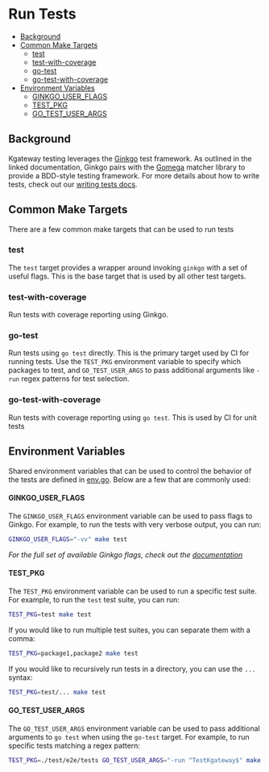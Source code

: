 # Run Tests
- [Background](#background)
- [Common Make Targets](#common-make-targets)
  - [test](#test)
  - [test-with-coverage](#test-with-coverage)
  - [go-test](#go-test)
  - [go-test-with-coverage](#go-test-with-coverage)
- [Environment Variables](#environment-variables)
  - [GINKGO_USER_FLAGS](#ginkgo_user_flags)
  - [TEST_PKG](#test_pkg)
  - [GO_TEST_USER_ARGS](#go_test_user_args)

## Background
Kgateway testing leverages the [Ginkgo](https://onsi.github.io/ginkgo/) test framework. As outlined in the linked documentation, Ginkgo pairs with the [Gomega](https://onsi.github.io/gomega/) matcher library to provide a BDD-style testing framework. For more details about how to write tests, check out our [writing tests docs](writing-tests.md).

## Common Make Targets
There are a few common make targets that can be used to run tests

### test
The `test` target provides a wrapper around invoking `ginkgo` with a set of useful flags. This is the base target that is used by all other test targets.

### test-with-coverage
Run tests with coverage reporting using Ginkgo.

### go-test
Run tests using `go test` directly. This is the primary target used by CI for running tests. Use the `TEST_PKG` environment variable to specify which packages to test, and `GO_TEST_USER_ARGS` to pass additional arguments like `-run` regex patterns for test selection.

### go-test-with-coverage
Run tests with coverage reporting using `go test`. This is used by CI for unit tests

## Environment Variables
Shared environment variables that can be used to control the behavior of the tests are defined in [env.go](/test/testutils/env.go). Below are a few that are commonly used:

#### GINKGO_USER_FLAGS
The `GINKGO_USER_FLAGS` environment variable can be used to pass flags to Ginkgo. For example, to run the tests with very verbose output, you can run:
```bash
GINKGO_USER_FLAGS="-vv" make test
```
*For the full set of available Ginkgo flags, check out the [documentation](https://onsi.github.io/ginkgo/#ginkgo-cli-overview)*

#### TEST_PKG
The `TEST_PKG` environment variable can be used to run a specific test suite. For example, to run the `test` test suite, you can run:
```bash
TEST_PKG=test make test
```

If you would like to run multiple test suites, you can separate them with a comma:
```bash
TEST_PKG=package1,package2 make test
```

If you would like to recursively run tests in a directory, you can use the `...` syntax:
```bash
TEST_PKG=test/... make test
```

#### GO_TEST_USER_ARGS
The `GO_TEST_USER_ARGS` environment variable can be used to pass additional arguments to `go test` when using the `go-test` target. For example, to run specific tests matching a regex pattern:
```bash
TEST_PKG=./test/e2e/tests GO_TEST_USER_ARGS="-run ^TestKgateway$" make go-test
```